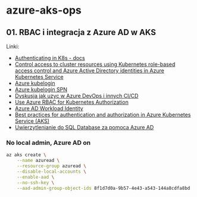 # azure-aks-ops

## 01. RBAC i integracja z Azure AD w AKS

Linki:

- [Authenticating in K8s - docs](https://kubernetes.io/docs/reference/access-authn-authz/authentication/#openid-connect-tokens)
- [Control access to cluster resources using Kubernetes role-based access control and Azure Active Directory identities in Azure Kubernetes Service](https://docs.microsoft.com/en-us/azure/aks/azure-ad-rbac)
- [Azure kubelogin](https://blog.baeke.info/2021/06/03/a-quick-look-at-azure-kubelogin/)
- [Azure kubelogin SPN](https://github.com/Azure/kubelogin#service-principal-login-flow-non-interactive)
- [Dyskusja jak uzyc w Azure DevOps i innych CI/CD](https://github.com/Azure/kubelogin/issues/20#issuecomment-922023848)
- [Use Azure RBAC for Kubernetes Authorization](https://docs.microsoft.com/en-us/azure/aks/manage-azure-rbac)
- [Azure AD Workload Identity](https://azure.github.io/azure-workload-identity/docs/introduction.html)
- [Best practices for authentication and authorization in Azure Kubernetes Service (AKS)](https://docs.microsoft.com/en-us/azure/aks/operator-best-practices-identity)
- [Uwierzytlenianie do SQL Database za pomoca Azure AD](https://docs.microsoft.com/en-us/sql/connect/ado-net/sql/azure-active-directory-authentication?view=sql-server-ver15#using-active-directory-managed-identity-authentication)

### No local admin, Azure AD on

```bash
az aks create \
    --name azuread \
    --resource-group azuread \
    --disable-local-accounts \
    --enable-aad \
    --no-ssh-key \
    --aad-admin-group-object-ids 8f1d7d0a-9b57-4e43-a543-144a8cdfa8bd
```